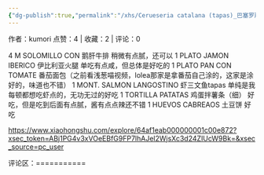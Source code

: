 ```yaml
---
{"dg-publish":true,"permalink":"/xhs/Cerueseria catalana (tapas)_巴塞罗那/","created":"2025-03-17T22:07:08.885+08:00","updated":"2025-03-17T22:07:08.885+08:00"}
---
```


作者：kumori
点赞：4   |   收藏：2   |   评论：0

4 M SOLOMILLO CON 鹅肝牛排 稍微有点腻，还可以
1 PLATO JAMON IBERICO 伊比利亚火腿 单吃有点咸，但总体是好吃的
1 PLATO PAN CON TOMATE 番茄面包（之前看浅葱喵视频，lolea那家是拿番茄自己涂的，这家是涂好的，味道也不错）
1 MONT. SALMON LANGOSTINO 虾三文鱼tapas 单纯是我每顿都想吃虾点的，无功无过的好吃
1 TORTILLA PATATAS 鸡蛋拌薯条（细） 好吃，但是吃到后面有点腻，酱有点点辣还不错
1 HUEVOS CABREAOS 土豆饼 好吃

https://www.xiaohongshu.com/explore/64af1eab000000001c00e872?xsec_token=ABj1PG4v3xVOeEBfG9FP7lhAJel2WjsXc3d24ZIUcW9Bk=&xsec_source=pc_user

评论区：===========


